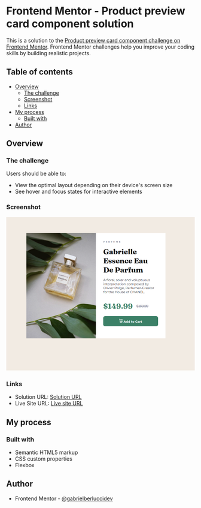 # Frontend Mentor - Product preview card component solution

This is a solution to the [Product preview card component challenge on Frontend Mentor](https://www.frontendmentor.io/challenges/product-preview-card-component-GO7UmttRfa). Frontend Mentor challenges help you improve your coding skills by building realistic projects.

## Table of contents

- [Overview](#overview)
  - [The challenge](#the-challenge)
  - [Screenshot](#screenshot)
  - [Links](#links)
- [My process](#my-process)
  - [Built with](#built-with)
- [Author](#author)

## Overview

### The challenge

Users should be able to:

- View the optimal layout depending on their device's screen size
- See hover and focus states for interactive elements

### Screenshot

![](./screenshot.png)

### Links

- Solution URL: [Solution URL](https://github.com/gabrielberluccidev/web-dev/tree/main/product-preview-card-component-main)
- Live Site URL: [Live site URL](https://65f739cccdbd16bdf5532428--resilient-dolphin-aaaca0.netlify.app/)

## My process

### Built with

- Semantic HTML5 markup
- CSS custom properties
- Flexbox

## Author

- Frontend Mentor - [@gabrielberluccidev](https://www.frontendmentor.io/profile/gabrielberluccidev)
